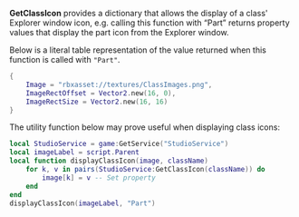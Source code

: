 **GetClassIcon** provides a dictionary that allows the display of a class' Explorer window icon, e.g. calling this function with “Part” returns property values that display the part icon from the Explorer window.

Below is a literal table representation of the value returned when this function is called with `"Part"`.

```Lua
{
	Image = "rbxasset://textures/ClassImages.png",
	ImageRectOffset = Vector2.new(16, 0),
	ImageRectSize = Vector2.new(16, 16)
}
``` 

The utility function below may prove useful when displaying class icons:

```Lua
local StudioService = game:GetService("StudioService")
local imageLabel = script.Parent
local function displayClassIcon(image, className)
	for k, v in pairs(StudioService:GetClassIcon(className)) do
		image[k] = v -- Set property
	end
end
displayClassIcon(imageLabel, "Part")
```